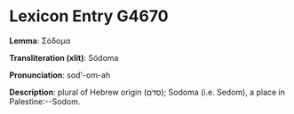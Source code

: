 # Lexicon Entry G4670

**Lemma**: Σόδομα

**Transliteration (xlit)**: Sódoma

**Pronunciation**: sod'-om-ah

**Description**:
plural of Hebrew origin (סְדֹם); Sodoma (i.e. Sedom), a place in Palestine:--Sodom.
